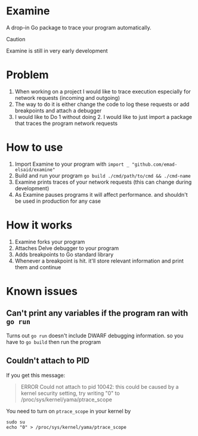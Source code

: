 # Examine

A drop-in Go package to trace your program automatically.

> [!CAUTION]
> Examine is still in very early development

# Problem
1. When working on a project I would like to trace execution especially for network requests (incoming and outgoing)
2. The way to do it is either change the code to log these requests or add breakpoints and attach a debugger
3. I would like to Do 1 without doing 2. I would like to just import a package that traces the program network requests

# How to use
1. Import Examine to your program with `import _ "github.com/emad-elsaid/examine"`
2. Build and run your program `go build ./cmd/path/to/cmd && ./cmd-name`
3. Examine prints traces of your network requests (this can change during development)
4. As Examine pauses programs it will affect performance. and shouldn't be used in production for any case


# How it works
1. Examine forks your program
2. Attaches Delve debugger to your program
3. Adds breakpoints to Go standard library
4. Whenever a breakpoint is hit. it'll store relevant information and print them and continue

# Known issues
## Can't print any variables if the program ran with `go run`
Turns out `go run` doesn't include DWARF debugging information. so you have to `go build` then run the program

## Couldn't attach to PID
If you get this message:
>ERROR Could not attach to pid 10042: this could be caused by a kernel security setting, try writing "0" to /proc/sys/kernel/yama/ptrace_scope

You need to turn on `ptrace_scope` in your kernel by
```shell
sudo su
echo "0" > /proc/sys/kernel/yama/ptrace_scope
```
